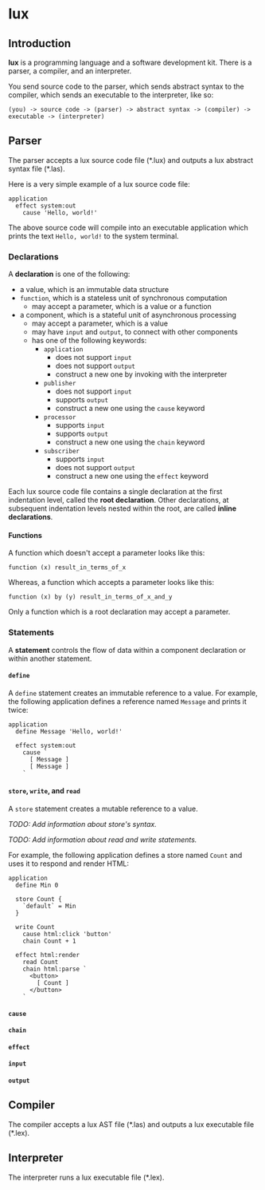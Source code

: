 # lux

## Introduction

**lux** is a programming language and a software development kit. There is a parser, a compiler, and an interpreter.

You send source code to the parser, which sends abstract syntax to the compiler, which sends an executable to the interpreter, like so:

`(you) -> source code -> (parser) -> abstract syntax -> (compiler) -> executable -> (interpreter)`

## Parser

The parser accepts a lux source code file (\*.lux) and outputs a lux abstract syntax file (\*.las).

Here is a very simple example of a lux source code file:

```
application
  effect system:out
    cause 'Hello, world!'
```

The above source code will compile into an executable application which prints the text `Hello, world!` to the system terminal.

### Declarations

A **declaration** is one of the following:
- a value, which is an immutable data structure
- `function`, which is a stateless unit of synchronous computation
  - may accept a parameter, which is a value or a function
- a component, which is a stateful unit of asynchronous processing
  - may accept a parameter, which is a value
  - may have `input` and `output`, to connect with other components
  - has one of the following keywords:
    - `application`
      - does not support `input`
      - does not support `output`
      - construct a new one by invoking with the interpreter
    - `publisher`
      - does not support `input`
      - supports `output`
      - construct a new one using the `cause` keyword
    - `processor`
      - supports `input`
      - supports `output`
      - construct a new one using the `chain` keyword
    - `subscriber`
      - supports `input`
      - does not support `output`
      - construct a new one using the `effect` keyword

Each lux source code file contains a single declaration at the first indentation level, called the **root declaration**. Other declarations, at subsequent indentation levels nested within the root, are called **inline declarations**.

#### Functions

A function which doesn't accept a parameter looks like this:

`function (x) result_in_terms_of_x`

Whereas, a function which accepts a parameter looks like this:

`function (x) by (y) result_in_terms_of_x_and_y`

Only a function which is a root declaration may accept a parameter.

### Statements

A **statement** controls the flow of data within a component declaration or within another statement.

#### `define`

A `define` statement creates an immutable reference to a value. For example, the following application defines a reference named `Message` and prints it twice:

```
application
  define Message 'Hello, world!'
  
  effect system:out
    cause `
      [ Message ]
      [ Message ]
    `
```

#### `store`, `write`, and `read`

A `store` statement creates a mutable reference to a value.

*TODO: Add information about store's syntax.*

*TODO: Add information about read and write statements.*

For example, the following application defines a store named `Count` and uses it to respond and render HTML:

```
application
  define Min 0
  
  store Count {
    `default` = Min
  }
  
  write Count
    cause html:click 'button'
    chain Count + 1
  
  effect html:render
    read Count
    chain html:parse `
      <button>
        [ Count ]
      </button>
    `
```

#### `cause`

#### `chain`

#### `effect`

#### `input`

#### `output`

## Compiler

The compiler accepts a lux AST file (\*.las) and outputs a lux executable file (\*.lex).

## Interpreter

The interpreter runs a lux executable file (\*.lex).
